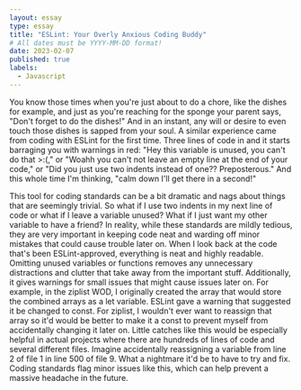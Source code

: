 ```yaml
---
layout: essay
type: essay
title: "ESLint: Your Overly Anxious Coding Buddy"
# All dates must be YYYY-MM-DD format!
date: 2023-02-07
published: true
labels:
  - Javascript
---
```


You know those times when you're just about to do a chore, like the dishes for example, and just as you're reaching for the sponge your parent says, "Don't forget to do the dishes!" And in an instant, any will or desire to even touch those dishes is sapped from your soul. A similar experience came from coding with ESLint for the first time. Three lines of code in and it starts barraging you with warnings in red: "Hey this variable is unused, you can't do that >:(," or "Woahh you can't not leave an empty line at the end of your code," or "Did you just use two indents instead of one?? Preposterous." And this whole time I'm thinking, "calm down I'll get there in a second!" 

This tool for coding standards can be a bit dramatic and nags about  things that are seemingly trivial. So what if I use two indents in my next line of code or what if I leave a variable unused? What if I just want my other variable to have a friend? In reality, while these standards are mildly tedious, they are very important in keeping code neat and warding off minor mistakes that could cause trouble later on. When I look back at the code that's been ESLint-approved, everything is neat and highly readable. Omitting unused variables or functions removes any unnecessary distractions and clutter that take away from the important stuff. Additionally, it gives warnings for small issues that might cause issues later on. For example, in the ziplist WOD, I originally created the array that would store the combined arrays as a let variable. ESLint gave a warning that suggested it be changed to const. For ziplist, I wouldn't ever want to reassign that array so it'd would be better to make it a const to prevent myself from accidentally changing it later on. Little catches like this would be especially helpful in actual projects where there are hundreds of lines of code and several different files. Imagine accidentally reassigning a variable from line 2 of file 1 in line 500 of file 9. What a nightmare it'd be to have to try and fix. Coding standards flag minor issues like this, which can help prevent a massive headache in the future.